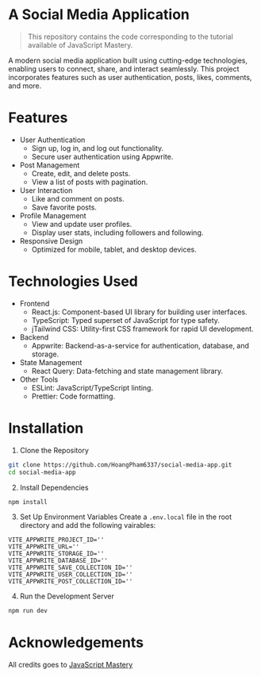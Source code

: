 # A Social Media Application
> This repository contains the code corresponding to the tutorial available of JavaScript Mastery.

A modern social media application built using cutting-edge technologies, enabling users to connect, share, and interact seamlessly. This project incorporates features such as user authentication, posts, likes, comments, and more.

# Features
- User Authentication
  - Sign up, log in, and log out functionality.
  - Secure user authentication using Appwrite.
- Post Management
  - Create, edit, and delete posts.
  - View a list of posts with pagination.
- User Interaction
  - Like and comment on posts.
  - Save favorite posts.
- Profile Management
  - View and update user profiles.
  - Display user stats, including followers and following.
- Responsive Design
  - Optimized for mobile, tablet, and desktop devices.

# Technologies Used
- Frontend
  - React.js: Component-based UI library for building user interfaces.
  - TypeScript: Typed superset of JavaScript for type safety.
  - jTailwind CSS: Utility-first CSS framework for rapid UI development.
- Backend
  - Appwrite: Backend-as-a-service for authentication, database, and storage.
- State Management
  - React Query: Data-fetching and state management library.
- Other Tools
  - ESLint: JavaScript/TypeScript linting.
  - Prettier: Code formatting.

# Installation
1. Clone the Repository
```bash
git clone https://github.com/HoangPham6337/social-media-app.git
cd social-media-app
```
2. Install Dependencies
```bash
npm install
```
3. Set Up Environment Variables
Create a `.env.local` file in the root directory and add the following vairables:

```.env
VITE_APPWRITE_PROJECT_ID=''
VITE_APPWRITE_URL=''
VITE_APPWRITE_STORAGE_ID=''
VITE_APPWRITE_DATABASE_ID=''
VITE_APPWRITE_SAVE_COLLECTION_ID=''
VITE_APPWRITE_USER_COLLECTION_ID=''
VITE_APPWRITE_POST_COLLECTION_ID=''
```

4. Run the Development Server
```bash
npm run dev
```
# Acknowledgements
All credits goes to [JavaScript Mastery](https://www.youtube.com/@javascriptmastery)
